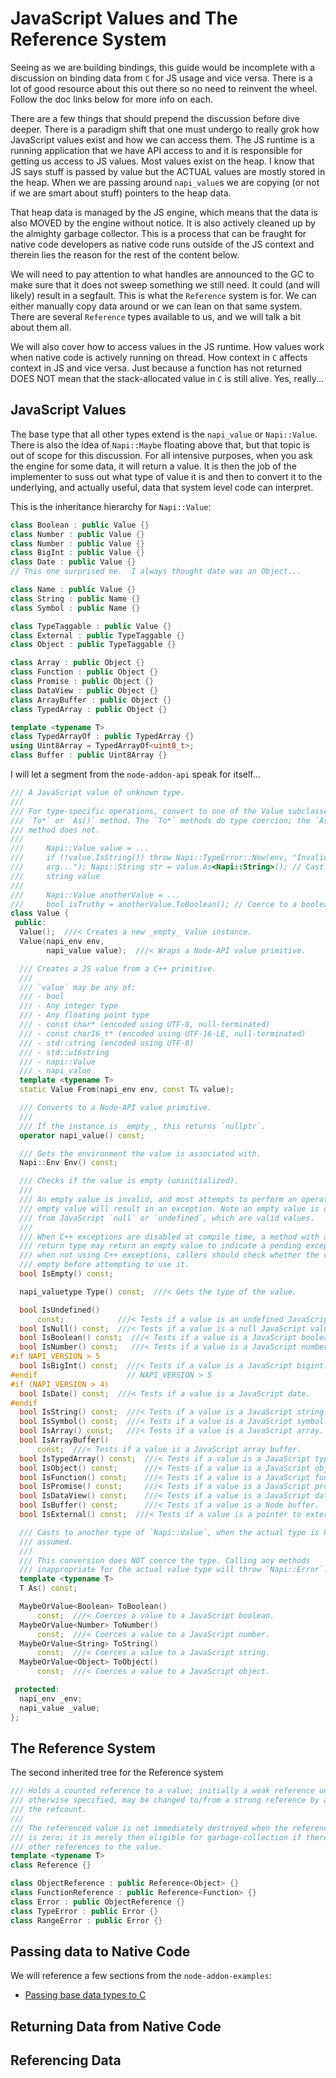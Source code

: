 # JavaScript Values and The Reference System

Seeing as we are building bindings, this guide would be incomplete with a discussion on binding data from `C` for JS usage and vice versa.  There is a lot of good resource about this out there so no need to reinvent the wheel.  Follow the doc links below for more info on each.

There are a few things that should prepend the discussion before dive deeper.  There is a paradigm shift that one must undergo to really grok how JavaScript values exist and how we can access them.  The JS runtime is a running application that we have API access to and it is responsible for getting us access to JS values.  Most values exist on the heap.  I know that JS says stuff is passed by value but the ACTUAL values are mostly stored in the heap.  When we are passing around `napi_value`s we are copying (or not if we are smart about stuff) pointers to the heap data.

That heap data is managed by the JS engine, which means that the data is also MOVED by the engine without notice. It is also actively cleaned up by the almighty garbage collector.  This is a process that can be fraught for native code developers as native code runs outside of the JS context and therein lies the reason for the rest of the content below.  

We will need to pay attention to what handles are announced to the GC to make sure that it does not sweep something we still need. It could (and will likely) result in a segfault. This is what the `Reference` system is for.  We can either manually copy data around or we can lean on that same system.  There are several `Reference` types available to us, and we will talk a bit about them all.

We will also cover how to access values in the JS runtime.  How values work when native code is actively running on thread.  How context in `C` affects context in JS and vice versa.  Just because a function has not returned DOES NOT mean that the stack-allocated value in `C` is still alive.  Yes, really...

## JavaScript Values

The base type that all other types extend is the `napi_value` or `Napi::Value`.  There is also the idea of `Napi::Maybe` floating above that, but that topic is out of scope for this discussion.  For all intensive purposes, when you ask the engine for some data, it will return a value.  It is then the job of the implementer to suss out what type of value it is and then to convert it to the underlying, and actually useful, data that system level code can interpret.

This is the inheritance hierarchy for `Napi::Value`:

```c++
class Boolean : public Value {}
class Number : public Value {}
class Number : public Value {}
class BigInt : public Value {}
class Date : public Value {}
// This one surprised me.  I always thought date was an Object...

class Name : public Value {}
class String : public Name {}
class Symbol : public Name {}

class TypeTaggable : public Value {}
class External : public TypeTaggable {}
class Object : public TypeTaggable {}

class Array : public Object {}
class Function : public Object {}
class Promise : public Object {}
class DataView : public Object {}
class ArrayBuffer : public Object {}
class TypedArray : public Object {}

template <typename T>
class TypedArrayOf : public TypedArray {}
using Uint8Array = TypedArrayOf<uint8_t>;
class Buffer : public Uint8Array {}
```

I will let a segment from the `node-addon-api` speak for itself...

```c++
/// A JavaScript value of unknown type.
///
/// For type-specific operations, convert to one of the Value subclasses using a
/// `To*` or `As()` method. The `To*` methods do type coercion; the `As()`
/// method does not.
///
///     Napi::Value value = ...
///     if (!value.IsString()) throw Napi::TypeError::New(env, "Invalid
///     arg..."); Napi::String str = value.As<Napi::String>(); // Cast to a
///     string value
///
///     Napi::Value anotherValue = ...
///     bool isTruthy = anotherValue.ToBoolean(); // Coerce to a boolean value
class Value {
 public:
  Value();  ///< Creates a new _empty_ Value instance.
  Value(napi_env env,
        napi_value value);  ///< Wraps a Node-API value primitive.

  /// Creates a JS value from a C++ primitive.
  ///
  /// `value` may be any of:
  /// - bool
  /// - Any integer type
  /// - Any floating point type
  /// - const char* (encoded using UTF-8, null-terminated)
  /// - const char16_t* (encoded using UTF-16-LE, null-terminated)
  /// - std::string (encoded using UTF-8)
  /// - std::u16string
  /// - napi::Value
  /// - napi_value
  template <typename T>
  static Value From(napi_env env, const T& value);

  /// Converts to a Node-API value primitive.
  ///
  /// If the instance is _empty_, this returns `nullptr`.
  operator napi_value() const;

  /// Gets the environment the value is associated with.
  Napi::Env Env() const;

  /// Checks if the value is empty (uninitialized).
  ///
  /// An empty value is invalid, and most attempts to perform an operation on an
  /// empty value will result in an exception. Note an empty value is distinct
  /// from JavaScript `null` or `undefined`, which are valid values.
  ///
  /// When C++ exceptions are disabled at compile time, a method with a `Value`
  /// return type may return an empty value to indicate a pending exception. So
  /// when not using C++ exceptions, callers should check whether the value is
  /// empty before attempting to use it.
  bool IsEmpty() const;

  napi_valuetype Type() const;  ///< Gets the type of the value.

  bool IsUndefined()
      const;            ///< Tests if a value is an undefined JavaScript value.
  bool IsNull() const;  ///< Tests if a value is a null JavaScript value.
  bool IsBoolean() const;  ///< Tests if a value is a JavaScript boolean.
  bool IsNumber() const;   ///< Tests if a value is a JavaScript number.
#if NAPI_VERSION > 5
  bool IsBigInt() const;  ///< Tests if a value is a JavaScript bigint.
#endif                    // NAPI_VERSION > 5
#if (NAPI_VERSION > 4)
  bool IsDate() const;  ///< Tests if a value is a JavaScript date.
#endif
  bool IsString() const;  ///< Tests if a value is a JavaScript string.
  bool IsSymbol() const;  ///< Tests if a value is a JavaScript symbol.
  bool IsArray() const;   ///< Tests if a value is a JavaScript array.
  bool IsArrayBuffer()
      const;  ///< Tests if a value is a JavaScript array buffer.
  bool IsTypedArray() const;  ///< Tests if a value is a JavaScript typed array.
  bool IsObject() const;      ///< Tests if a value is a JavaScript object.
  bool IsFunction() const;    ///< Tests if a value is a JavaScript function.
  bool IsPromise() const;     ///< Tests if a value is a JavaScript promise.
  bool IsDataView() const;    ///< Tests if a value is a JavaScript data view.
  bool IsBuffer() const;      ///< Tests if a value is a Node buffer.
  bool IsExternal() const;  ///< Tests if a value is a pointer to external data.

  /// Casts to another type of `Napi::Value`, when the actual type is known or
  /// assumed.
  ///
  /// This conversion does NOT coerce the type. Calling any methods
  /// inappropriate for the actual value type will throw `Napi::Error`.
  template <typename T>
  T As() const;

  MaybeOrValue<Boolean> ToBoolean()
      const;  ///< Coerces a value to a JavaScript boolean.
  MaybeOrValue<Number> ToNumber()
      const;  ///< Coerces a value to a JavaScript number.
  MaybeOrValue<String> ToString()
      const;  ///< Coerces a value to a JavaScript string.
  MaybeOrValue<Object> ToObject()
      const;  ///< Coerces a value to a JavaScript object.

 protected:
  napi_env _env;
  napi_value _value;
};
```

## The Reference System

 The second inherited tree for the Reference system

```c++
/// Holds a counted reference to a value; initially a weak reference unless
/// otherwise specified, may be changed to/from a strong reference by adjusting
/// the refcount.
///
/// The referenced value is not immediately destroyed when the reference count
/// is zero; it is merely then eligible for garbage-collection if there are no
/// other references to the value.
template <typename T>
class Reference {}

class ObjectReference : public Reference<Object> {}
class FunctionReference : public Reference<Function> {}
class Error : public ObjectReference {}
class TypeError : public Error {}
class RangeError : public Error {}
```

## Passing data to Native Code

We will reference a few sections from the `node-addon-examples`:

- [Passing base data types to C]()

## Returning Data from Native Code

## Referencing Data
